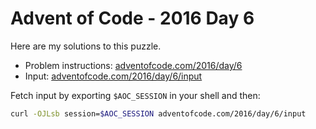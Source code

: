 # Advent of Code - 2016 Day 6
Here are my solutions to this puzzle.

* Problem instructions: [adventofcode.com/2016/day/6](https://adventofcode.com/2016/day/6)
* Input: [adventofcode.com/2016/day/6/input](https://adventofcode.com/2016/day/6/input)

Fetch input by exporting `$AOC_SESSION` in your shell and then:
```bash
curl -OJLsb session=$AOC_SESSION adventofcode.com/2016/day/6/input
```
